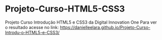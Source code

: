 # Projeto-Curso-HTML5-CSS3

Projeto Curso Introdução HTML5 e CSS3 da Digital Innovation One 
Para ver o resultado acesse no link: https://danielleelara.github.io/Projeto-Curso-Introdu-o-HTML5-e-CSS3/


